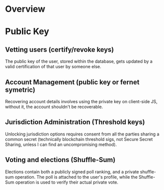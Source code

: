 # Overview


# Public Key

## Vetting users (certify/revoke keys)

The public key of the user, stored within the database, gets updated by
a valid certification of that user by someone else.

## Account Management (public key or fernet symetric)

Recovering account details involves using the private key on client-side
JS, without it, the account shouldn't be recoverable.

## Jurisdiction Administration (Threshold keys)

Unlocking jurisdiction options requires consent from all the parties
sharing a common secret (technically blockchain threshold sigs, not
Secure Secret Sharing, unless I can find an uncompromising method).

## Voting and elections (Shuffle-Sum)

Elections contain both a publicly signed poll ranking, and a private
shuffle-sum operation. The poll is attached to the user's profile,
while the Shuffle-Sum operation is used to verify their actual private vote.